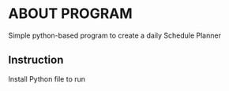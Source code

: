 # ABOUT PROGRAM

Simple python-based program to create a daily Schedule Planner

## Instruction 

Install Python file to run